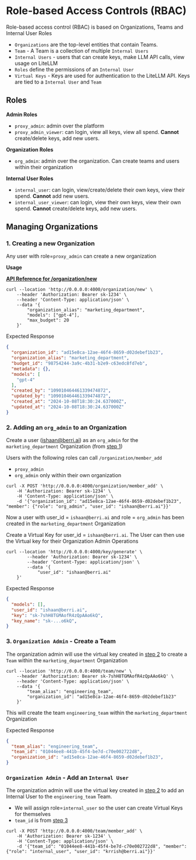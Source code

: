 # Role-based Access Controls (RBAC)

Role-based access control (RBAC) is based on Organizations, Teams and Internal User Roles

- `Organizations` are the top-level entities that contain Teams.
- `Team` - A Team is a collection of multiple `Internal Users`
- `Internal Users` - users that can create keys, make LLM API calls, view usage on LiteLLM 
- `Roles` define the permissions of an `Internal User`
- `Virtual Keys` - Keys are used for authentication to the LiteLLM API. Keys are tied to a `Internal User` and `Team` 

## Roles

**Admin Roles**
  - `proxy_admin`: admin over the platform
  - `proxy_admin_viewer`: can login, view all keys, view all spend. **Cannot** create/delete keys, add new users.

**Organization Roles**
  - `org_admin`: admin over the organization. Can create teams and users within their organization

**Internal User Roles**
  - `internal_user`: can login, view/create/delete their own keys, view their spend. **Cannot** add new users.
  - `internal_user_viewer`: can login, view their own keys, view their own spend. **Cannot** create/delete keys, add new users.


## Managing Organizations 

### 1. Creating a new Organization

Any user with role=`proxy_admin` can create a new organization

**Usage**

[**API Reference for /organization/new**](https://litellm-api.up.railway.app/#/organization%20management/new_organization_organization_new_post)

```shell
curl --location 'http://0.0.0.0:4000/organization/new' \
    --header 'Authorization: Bearer sk-1234' \
    --header 'Content-Type: application/json' \
    --data '{
        "organization_alias": "marketing_department",
        "models": ["gpt-4"],
        "max_budget": 20
    }'
```

Expected Response 

```json
{
  "organization_id": "ad15e8ca-12ae-46f4-8659-d02debef1b23",
  "organization_alias": "marketing_department",
  "budget_id": "98754244-3a9c-4b31-b2e9-c63edc8fd7eb",
  "metadata": {},
  "models": [
    "gpt-4"
  ],
  "created_by": "109010464461339474872",
  "updated_by": "109010464461339474872",
  "created_at": "2024-10-08T18:30:24.637000Z",
  "updated_at": "2024-10-08T18:30:24.637000Z"
}
```


### 2. Adding an `org_admin` to an Organization

Create a user (ishaan@berri.ai) as an `org_admin` for the `marketing_department` Organization (from [step 1](#1-creating-a-new-organization))

Users with the following roles can call `/organization/member_add`
- `proxy_admin`
- `org_admin` only within their own organization

```shell
curl -X POST 'http://0.0.0.0:4000/organization/member_add' \
    -H 'Authorization: Bearer sk-1234' \
    -H 'Content-Type: application/json' \
    -d '{"organization_id": "ad15e8ca-12ae-46f4-8659-d02debef1b23", "member": {"role": "org_admin", "user_id": "ishaan@berri.ai"}}'
```

Now a user with user_id = `ishaan@berri.ai` and role = `org_admin` has been created in the `marketing_department` Organization

Create a Virtual Key for user_id = `ishaan@berri.ai`. The User can then use the Virtual key for their Organization Admin Operations

```shell
curl --location 'http://0.0.0.0:4000/key/generate' \
        --header 'Authorization: Bearer sk-1234' \
        --header 'Content-Type: application/json' \
        --data '{
            "user_id": "ishaan@berri.ai"
    }'
```

Expected Response 

```json
{
  "models": [],
  "user_id": "ishaan@berri.ai",
  "key": "sk-7shH8TGMAofR4zQpAAo6kQ",
  "key_name": "sk-...o6kQ",
}
```

### 3. `Organization Admin` - Create a Team

The organization admin will use the virtual key created in [step 2](#2-adding-an-org_admin-to-an-organization) to create a `Team` within the `marketing_department` Organization

```shell
curl --location 'http://0.0.0.0:4000/team/new' \
    --header 'Authorization: Bearer sk-7shH8TGMAofR4zQpAAo6kQ' \
    --header 'Content-Type: application/json' \
    --data '{
        "team_alias": "engineering_team",
        "organization_id": "ad15e8ca-12ae-46f4-8659-d02debef1b23"
    }'
```

This will create the team `engineering_team` within the `marketing_department` Organization

Expected Response 

```json
{
  "team_alias": "engineering_team",
  "team_id": "01044ee8-441b-45f4-be7d-c70e002722d8",
  "organization_id": "ad15e8ca-12ae-46f4-8659-d02debef1b23",
}
```


### `Organization Admin` - Add an `Internal User`

The organization admin will use the virtual key created in [step 2](#2-adding-an-org_admin-to-an-organization) to add an Internal User to the `engineering_team` Team. 

- We will assign role=`internal_user` so the user can create Virtual Keys for themselves
- `team_id` is from [step 3](#3-organization-admin---create-a-team)

```shell
curl -X POST 'http://0.0.0.0:4000/team/member_add' \
    -H 'Authorization: Bearer sk-1234' \
    -H 'Content-Type: application/json' \
    -d '{"team_id": "01044ee8-441b-45f4-be7d-c70e002722d8", "member": {"role": "internal_user", "user_id": "krrish@berri.ai"}}'

```

